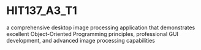 # HIT137_A3_T1
a comprehensive desktop image processing application that demonstrates excellent Object-Oriented Programming principles, professional GUI development, and advanced image processing capabilities
